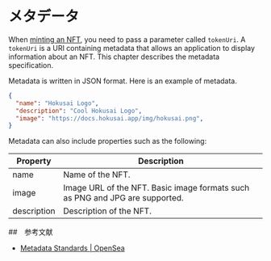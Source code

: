 # メタデータ

When [minting an NFT](nft/mint), you need to pass a parameter called `tokenUri`.
A `tokenUri` is a URI containing metadata that allows an application to display information about an NFT.
This chapter describes the metadata specification.

Metadata is written in JSON format.
Here is an example of metadata.

```json
{
  "name": "Hokusai Logo",
  "description": "Cool Hokusai Logo", 
  "image": "https://docs.hokusai.app/img/hokusai.png", 
}
```

Metadata can also include properties such as the following:

|Property|Description|
|--|--|
|name|Name of the NFT.|
|image|Image URL of the NFT. Basic image formats such as PNG and JPG are supported.|
|description|Description of the NFT.|

##　参考文献
- [Metadata Standards | OpenSea](https://docs.opensea.io/docs/metadata-standards)
